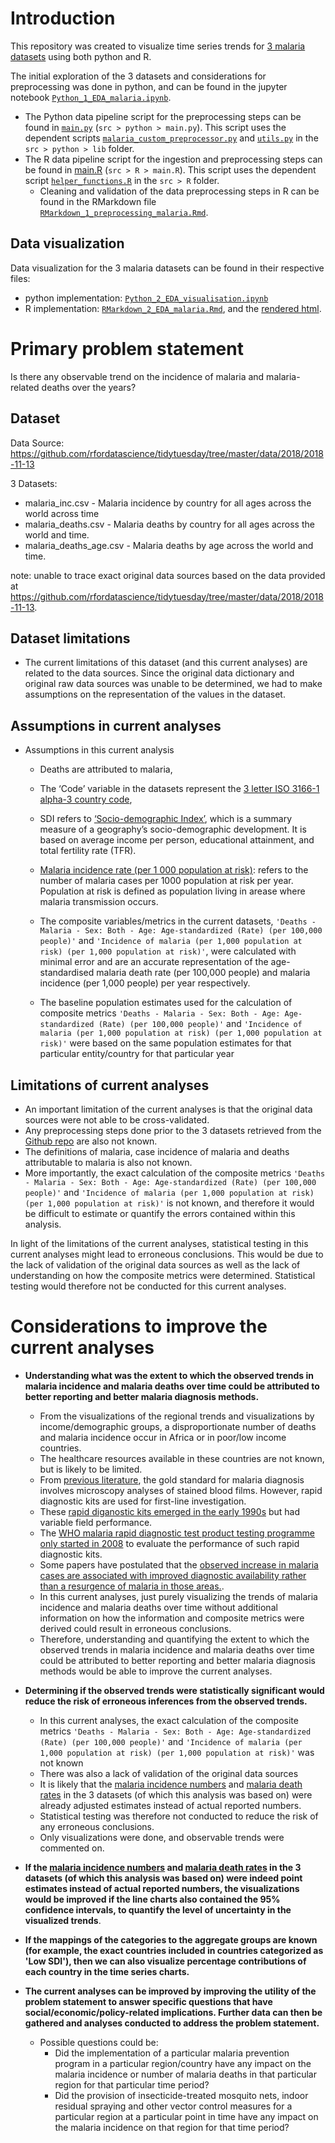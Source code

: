 # Introduction

This repository was created to visualize time series trends for [3 malaria datasets](https://github.com/rfordatascience/tidytuesday/tree/master/data/2018/2018-11-13) using both python and R. 



The initial exploration of the 3 datasets and considerations for preprocessing was done in python, and can be found in the jupyter notebook [`Python_1_EDA_malaria.ipynb`](analysis/Python_1_EDA_malaria.ipynb). 

- The Python data pipeline script for the preprocessing steps can be found in [`main.py`](src/python/main.py) (`src > python > main.py`). This script uses the dependent scripts [`malaria_custom_preprocessor.py`](src/python/lib/malaria_custom_preprocessor.py) and [`utils.py`](src/python/lib/utils.py) in the `src > python > lib` folder. 
- The R data pipeline script for the ingestion and preprocessing steps can be found in [main.R](src/R/main.R) (`src > R > main.R`). This script uses the dependent script [`helper_functions.R`](src/R/helper_functions.R) in the `src > R` folder. 
  - Cleaning and validation of the data preprocessing steps in R can be found in the RMarkdown file [`RMarkdown_1_preprocessing_malaria.Rmd`](analysis/RMarkdown_1_preprocessing_malaria.Rmd).


## Data visualization  

Data visualization for the 3 malaria datasets can be found in their respective files:

- python implementation: [`Python_2_EDA_visualisation.ipynb`](analysis/Python_2_EDA_visualisation.ipynb)
- R implementation: [`RMarkdown_2_EDA_malaria.Rmd`](analysis/RMarkdown_2_EDA_malaria.Rmd), and the [rendered html](https://htmlpreview.github.io/?https://github.com/py3lee/malaria/blob/main/analysis/RMarkdown_2_EDA_malaria.html).

# Primary problem statement

Is there any observable trend on the incidence of malaria and malaria-related deaths over the years?



## Dataset

Data Source: https://github.com/rfordatascience/tidytuesday/tree/master/data/2018/2018-11-13

3 Datasets:

- malaria_inc.csv - Malaria incidence by country for all ages across the world across time
- malaria_deaths.csv - Malaria deaths by country for all ages across the world and time.
- malaria_deaths_age.csv - Malaria deaths by age across the world and time.

note: unable to trace exact original data sources based on the data provided at https://github.com/rfordatascience/tidytuesday/tree/master/data/2018/2018-11-13.



## Dataset limitations

- The current limitations of this dataset (and this current analyses) are related to the data sources. Since the original data dictionary and original raw data sources was unable to be determined, we had to make assumptions on the representation of the values in the dataset.

  

## Assumptions in current analyses

- Assumptions in this current analysis

  - Deaths are attributed to malaria,

  - The ‘Code’ variable in the datasets represent the [3 letter ISO 3166-1 alpha-3 country code](https://en.wikipedia.org/wiki/ISO_3166-1_alpha-3),

  - SDI refers to [‘Socio-demographic Index’](http://ghdx.healthdata.org/record/ihme-data/gbd-2015-socio-demographic-index-sdi-1980–2015), which is a summary measure of a geography’s socio-demographic development. It is based on average income per person, educational attainment, and total fertility rate (TFR).

  - [Malaria incidence rate (per 1 000 population at risk)](https://www.who.int/data/gho/indicator-metadata-registry/imr-details/4670): refers to the number of malaria cases per 1000 population at risk per year. Population at risk is defined as population living in arease where malaria transmission occurs.

  - The composite variables/metrics in the current datasets, `'Deaths - Malaria - Sex: Both - Age: Age-standardized (Rate) (per 100,000 people)'` and `'Incidence of malaria (per 1,000 population at risk) (per 1,000 population at risk)'`, were calculated with minimal error and are an accurate representation of the age-standardised malaria death rate (per 100,000 people) and malaria incidence (per 1,000 people) per year respectively.

  - The baseline population estimates used for the calculation of composite metrics `'Deaths - Malaria - Sex: Both - Age: Age-standardized (Rate) (per 100,000 people)'` and `'Incidence of malaria (per 1,000 population at risk) (per 1,000 population at risk)'` were based on the same population estimates for that particular entity/country for that particular year

    

## Limitations of current analyses

- An important limitation of the current analyses is that the original data sources were not able to be cross-validated.
- Any preprocessing steps done prior to the 3 datasets retrieved from the [Github repo](https://github.com/rfordatascience/tidytuesday/tree/master/data/2018/2018-11-13) are also not known.
- The definitions of malaria, case incidence of malaria and deaths attributable to malaria is also not known.
- More importantly, the exact calculation of the composite metrics `'Deaths - Malaria - Sex: Both - Age: Age-standardized (Rate) (per 100,000 people)'` and `'Incidence of malaria (per 1,000 population at risk) (per 1,000 population at risk)'` is not known, and therefore it would be difficult to estimate or quantify the errors contained within this analysis.

In light of the limitations of the current analyses, statistical testing in this current analyses might lead to erroneous conclusions. This would be due to the lack of validation of the original data sources as well as the lack of understanding on how the composite metrics were determined. Statistical testing would therefore not be conducted for this current analyses.



# Considerations to improve the current analyses



- **Understanding what was the extent to which the observed trends in malaria incidence and malaria deaths over time could be attributed to better reporting and better malaria diagnosis methods.**
  
  - From the visualizations of the regional trends and visualizations by income/demographic groups, a disproportionate number of deaths and malaria incidence occur in Africa or in poor/low income countries.  
  - The healthcare resources available in these countries are not known, but is likely to be limited.  
  - From [previous literature](https://www.thelancet.com/journals/lancet/article/PIIS0140-6736(18)30324-6/fulltext), the gold standard for malaria diagnosis involves microscopy analyses of stained blood films. However, rapid diagnostic kits are used for first-line investigation.
  - These [rapid diganostic kits emerged in the early 1990s](https://malariajournal.biomedcentral.com/articles/10.1186/s12936-019-3028-z) but had variable field performance.
  - The [WHO malaria rapid diagnostic test product testing programme only started in 2008](https://malariajournal.biomedcentral.com/articles/10.1186/s12936-019-3028-z) to evaluate the performance of such rapid diagnostic kits.  
  - Some papers have postulated that the [observed increase in malaria cases are associated with improved diagnostic availability rather than a resurgence of malaria in those areas.](https://www.ncbi.nlm.nih.gov/pmc/articles/PMC6658057). 
  - In this current analyses, just purely visualizing the trends of malaria incidence and malaria deaths over time without additional information on how the information and composite metrics were derived could result in erroneous conclusions. 
  - Therefore, understanding and quantifying the extent to which the observed trends in malaria incidence and malaria deaths over time could be attributed to better reporting and better malaria diagnosis methods would be able to improve the current analyses. 
  
  
  
- **Determining if the observed trends were statistically significant would reduce the risk of erroneous inferences from the observed trends.**
  - In this current analyses, the exact calculation of the composite metrics `'Deaths - Malaria - Sex: Both - Age: Age-standardized (Rate) (per 100,000 people)'` and `'Incidence of malaria (per 1,000 population at risk) (per 1,000 population at risk)'` was not known
  - There was also a lack of validation of the original data sources
  - It is likely that the [malaria incidence numbers](https://www.who.int/data/gho/indicator-metadata-registry/imr-details/4670) and [malaria death rates](https://www.who.int/data/gho/indicator-metadata-registry/imr-details/16) in the 3 datasets (of which this analysis was based on) were already adjusted estimates instead of actual reported numbers.
  - Statistical testing was therefore not conducted to reduce the risk of any erroneous conclusions.
  - Only visualizations were done, and observable trends were commented on.

  

- **If the [malaria incidence numbers](https://www.who.int/data/gho/indicator-metadata-registry/imr-details/4670) and [malaria death rates](https://www.who.int/data/gho/indicator-metadata-registry/imr-details/16) in the 3 datasets (of which this analysis was based on) were indeed point estimates instead of actual reported numbers, the visualizations would be improved if the line charts also contained the 95% confidence intervals, to quantify the level of uncertainty in the visualized trends**.



- **If the mappings of the categories to the aggregate groups are known (for example, the exact countries included in countries categorized as 'Low SDI'), then we can also visualize percentage contributions of each country in the time series charts.** 



- **The current analyses can be improved by improving the utility of the problem statement to answer specific questions that have social/economic/policy-related implications. Further data can then be gathered and analyses conducted to address the problem statement.**

  

  - Possible questions could be:
    - Did the implementation of a particular malaria prevention program in a particular region/country have any impact on the malaria incidence or number of malaria deaths in that particular region for that particular time period?
    - Did the provision of insecticide-treated mosquito nets, indoor residual spraying and other vector control measures for a particular region at a particular point in time have any impact on the malaria incidence on that region for that time period?
